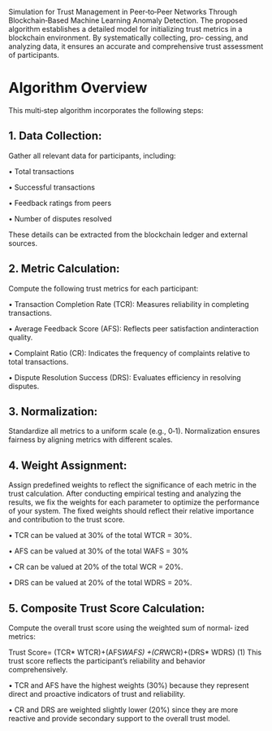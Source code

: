 Simulation for Trust Management in Peer‐to‐Peer Networks Through Blockchain‐Based Machine Learning Anomaly Detection. The proposed algorithm establishes a detailed model for initializing trust metrics in a blockchain environment. By systematically collecting, pro‐ cessing, and analyzing data, it ensures an accurate and comprehensive trust assessment of participants. 
 # Algorithm Overview
This multi‐step algorithm incorporates the following steps:

## 1. Data Collection:

Gather all relevant data for participants, including:

• Total transactions

• Successful transactions

• Feedback ratings from peers

• Number of disputes resolved

These details can be extracted from the blockchain ledger and
external sources.

## 2. Metric Calculation:

Compute the following trust metrics for each participant:

• Transaction Completion Rate (TCR): Measures reliability in completing transactions.

• Average Feedback Score (AFS): Reflects peer satisfaction andinteraction quality.

• Complaint Ratio (CR): Indicates the frequency of complaints relative to total transactions.

• Dispute Resolution Success (DRS): Evaluates efficiency in resolving disputes.

## 3. Normalization:

Standardize all metrics to a uniform scale (e.g., 0‐1). Normalization
ensures fairness by aligning metrics with different scales.
## 4. Weight Assignment:
Assign predefined weights to reflect the significance of each metric
in the trust calculation.
After conducting empirical testing and analyzing the results, we fix
the weights for each parameter to optimize the performance of your
system. The fixed weights should reflect their relative importance
and contribution to the trust score.

• TCR can be valued at 30% of the total WTCR = 30%.

• AFS can be valued at 30% of the total WAFS = 30%

• CR can be valued at 20% of the total WCR = 20%.

• DRS can be valued at 20% of the total WDRS = 20%.

## 5. Composite Trust Score Calculation:
Compute the overall trust score using the weighted sum of normal‐
ized metrics:

Trust Score= (TCR* WTCR)+(AFS*WAFS) +(CR*WCR)+(DRS* WDRS) (1)
This trust score reflects the participant’s reliability and behavior
comprehensively.

• TCR and AFS have the highest weights (30%) because they represent direct and proactive indicators of trust and reliability.

• CR and DRS are weighted slightly lower (20%) since they are more reactive and provide secondary support to the overall trust
model.
